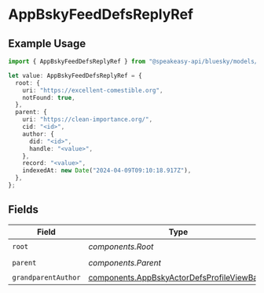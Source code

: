 # AppBskyFeedDefsReplyRef

## Example Usage

```typescript
import { AppBskyFeedDefsReplyRef } from "@speakeasy-api/bluesky/models/components";

let value: AppBskyFeedDefsReplyRef = {
  root: {
    uri: "https://excellent-comestible.org",
    notFound: true,
  },
  parent: {
    uri: "https://clean-importance.org/",
    cid: "<id>",
    author: {
      did: "<id>",
      handle: "<value>",
    },
    record: "<value>",
    indexedAt: new Date("2024-04-09T09:10:18.917Z"),
  },
};
```

## Fields

| Field                                                                                                      | Type                                                                                                       | Required                                                                                                   | Description                                                                                                |
| ---------------------------------------------------------------------------------------------------------- | ---------------------------------------------------------------------------------------------------------- | ---------------------------------------------------------------------------------------------------------- | ---------------------------------------------------------------------------------------------------------- |
| `root`                                                                                                     | *components.Root*                                                                                          | :heavy_check_mark:                                                                                         | N/A                                                                                                        |
| `parent`                                                                                                   | *components.Parent*                                                                                        | :heavy_check_mark:                                                                                         | N/A                                                                                                        |
| `grandparentAuthor`                                                                                        | [components.AppBskyActorDefsProfileViewBasic](../../models/components/appbskyactordefsprofileviewbasic.md) | :heavy_minus_sign:                                                                                         | N/A                                                                                                        |
